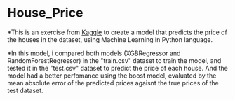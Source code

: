 # House_Price

*This is an exercise from [Kaggle](https://www.kaggle.com/competitions/home-data-for-ml-course) to create a model that predicts the price of the houses in the dataset, using Machine Learning in Python language.

*In this model, i compared both models (XGBRegressor and RandomForestRegressor) in the "train.csv" dataset to train the model, and tested it in the "test.csv" dataset to predict the price of each house. And the model had a better perfomance using the boost model, evaluated by the mean absolute error of the predicted prices agaisnt the true prices of the test dataset.
